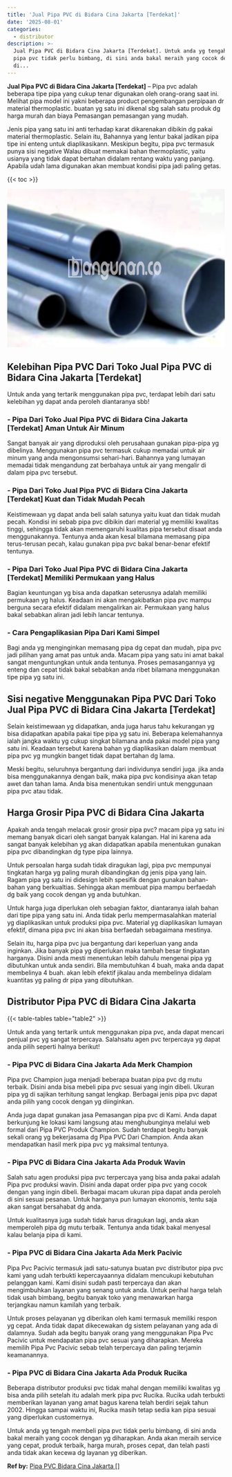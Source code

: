 ```yaml
---
title: 'Jual Pipa PVC di Bidara Cina Jakarta [Terdekat]'
date: '2025-08-01'
categories:
  - distributor
description: >-
  Jual Pipa PVC di Bidara Cina Jakarta [Terdekat]. Untuk anda yg tengah membeli
  pipa pvc tidak perlu bimbang, di sini anda bakal meraih yang cocok dengan yg
  di...
---
```


**Jual Pipa PVC di Bidara Cina Jakarta \[Terdekat\]** – Pipa pvc adalah beberapa tipe pipa yang cukup tenar digunakan oleh orang-orang saat ini. Melihat pipa model ini yakni beberapa product pengembangan perpipaan dr material thermoplastic. buatan yg satu ini dikenal sbg salah satu produk dg harga murah dan biaya Pemasangan pemasangan yang mudah.

Jenis pipa yang satu ini anti terhadap karat dikarenakan dibikin dg pakai material thermoplastic. Selain itu, Bahannya yang lentur bakal jadikan pipa tipe ini enteng untuk diaplikasikann. Meskipun begitu, pipa pvc termasuk punya sisi negative Walau dibuat memakai bahan thermoplastic, yaitu usianya yang tidak dapat bertahan didalam rentang waktu yang panjang. Apabila udah lama digunakan akan membuat kondisi pipa jadi paling getas.

{{< toc >}}

![Jual Pipa PVC di Bidara Cina Jakarta [Terdekat]](/images/jaul-pipa-pvc-60.png)

## Kelebihan Pipa PVC Dari Toko Jual Pipa PVC di Bidara Cina Jakarta \[Terdekat\]

Untuk anda yang tertarik menggunakan pipa pvc, terdapat lebih dari satu kelebihan yg dapat anda peroleh diantaranya sbb!

### \- Pipa Dari Toko Jual Pipa PVC di Bidara Cina Jakarta \[Terdekat\] Aman Untuk Air Minum

Sangat banyak air yang diproduksi oleh perusahaan gunakan pipa-pipa yg dibelinya. Menggunakan pipa pvc termasuk cukup memadai untuk air minum yang anda mengonsumsi sehari-hari. Bahannya yang lumayan memadai tidak mengandung zat berbahaya untuk air yang mengalir di dalam pipa pvc tersebut.

### \- Pipa Dari Toko Jual Pipa PVC di Bidara Cina Jakarta \[Terdekat\] Kuat dan Tidak Mudah Pecah

Keistimewaan yg dapat anda beli salah satunya yaitu kuat dan tidak mudah pecah. Kondisi ini sebab pipa pvc dibikin dari material yg memiliki kwalitas tinggi, sehingga tidak akan memengaruhi kualitas pipa tersebut disaat anda menggunakannya. Tentunya anda akan kesal bilamana memasang pipa terus-terusan pecah, kalau gunakan pipa pvc bakal benar-benar efektif tentunya.

### \- Pipa Dari Toko Jual Pipa PVC di Bidara Cina Jakarta \[Terdekat\] Memiliki Permukaan yang Halus

Bagian keuntungan yg bisa anda dapatkan seterusnya adalah memiliki permukaan yg halus. Keadaan ini akan mengakibatkan pipa pvc mampu berguna secara efektif didalam mengalirkan air. Permukaan yang halus bakal sebabkan aliran jadi lebih lancar tentunya.

### \- Cara Pengaplikasian Pipa Dari Kami Simpel

Bagi anda yg menginginkan memasang pipa dg cepat dan mudah, pipa pvc jadi pilihan yang amat pas untuk anda. Macam pipa yang satu ini amat bakal sangat menguntungkan untuk anda tentunya. Proses pemasangannya yg enteng dan cepat tidak bakal sebabkan anda ribet bilamana menggunakan tipe pipa yg satu ini.

## Sisi negative Menggunakan Pipa PVC Dari Toko Jual Pipa PVC di Bidara Cina Jakarta \[Terdekat\]

Selain keistimewaan yg didapatkan, anda juga harus tahu kekurangan yg bisa didapatkan apabila pakai tipe pipa yg satu ini. Beberapa kelemahannya ialah jangka waktu yg cukup singkat bilamana anda pakai model pipa yang satu ini. Keadaan tersebut karena bahan yg diaplikasikan dalam membuat pipa pvc yg mungkin banget tidak dapat bertahan dg lama.

Meski begitu, seluruhnya bergantung dari individunya sendiri juga. jika anda bisa menggunakannya dengan baik, maka pipa pvc kondisinya akan tetap awet dan tahan lama. Anda bisa menentukan sendiri untuk menggunaan pipa pvc atau tidak.

## Harga Grosir Pipa PVC di Bidara Cina Jakarta

Apakah anda tengah melacak grosir grosir pipa pvc? macam pipa yg satu ini memang banyak dicari oleh sangat banyak kalangan. Hal ini karena ada sangat banyak kelebihan yg akan didapatkan apabila menentukan gunakan pipa pvc dibandingkan dg type pipa lainnya.

Untuk persoalan harga sudah tidak diragukan lagi, pipa pvc mempunyai tingkatan harga yg paling murah dibandingkan dg jenis pipa yang lain. Ragam pipa yg satu ini didesign lebih spesifik dengan gunakan bahan-bahan yang berkualtias. Sehingga akan membuat pipa mampu berfaedah dg baik yang cocok dengan yg anda butuhkan.

Untuk harga juga diperlukan oleh sebagian faktor, diantaranya ialah bahan dari tipe pipa yang satu ini. Anda tidak perlu mempermasalahkan material yg diaplikasikan untuk produksi pipa pvc. Material yg diaplikasikan lumayan efektif, dimana pipa pvc ini akan bisa berfaedah sebagaimana mestinya.

Selain itu, harga pipa pvc jua bergantung dari keperluan yang anda inginkan. Jika banyak pipa yg diperlukan maka tambah besar tingkatan harganya. Disini anda mesti menentukan lebih dahulu mengenai pipa yg dibutuhkan untuk anda sendiri. Bila membutuhkan 4 buah, maka anda dapat membelinya 4 buah. akan lebih efektif jikalau anda membelinya didalam kuantitas yg paling dr pipa yang dibutuhkan.

## Distributor Pipa PVC di Bidara Cina Jakarta

{{< table-tables table="table2" >}}

Untuk anda yang tertarik untuk menggunakan pipa pvc, anda dapat mencari penjual pvc yg sangat terpercaya. Salahsatu agen pvc terpercaya yg dapat anda pilih seperti halnya berikut!

### \- Pipa PVC di Bidara Cina Jakarta Ada Merk Champion

Pipa pvc Champion juga menjadi beberapa buatan pipa pvc dg mutu terbaik. Disini anda bisa mebeli pipa pvc sesuai yang ingin dibeli. Ukuran pipa yg di sajikan terhitung sangat lengkap. Berbagai jenis pipa pvc dapat anda pilih yang cocok dengan yg diinginkan.

Anda juga dapat gunakan jasa Pemasangan pipa pvc di Kami. Anda dapat berkunjung ke lokasi kami langsung atau menghubunginya melalui web formal dari Pipa PVC Produk Champion. Sudah terdapat begitu banyak sekali orang yg bekerjasama dg Pipa PVC Dari Champion. Anda akan mendapatkan hasil merk pipa pvc yg maksimal tentunya.

### \- Pipa PVC di Bidara Cina Jakarta Ada Produk Wavin

Salah satu agen produksi pipa pvc terpercaya yang bisa anda pakai adalah Pipa pvc produksi wavin. Disini anda dapat order pipa pvc yang cocok dengan yang ingin dibeli. Berbagai macam ukuran pipa dapat anda peroleh di sini sesuai pesanan. Untuk harganya pun lumayan ekonomis, tentu saja akan sangat bersahabat dg anda.

Untuk kualitasnya juga sudah tidak harus diragukan lagi, anda akan memperoleh pipa dg mutu terbaik. Tentunya anda tidak bakal menyesal kalau belanja pipa di kami.

### \- Pipa PVC di Bidara Cina Jakarta Ada Merk Pacivic

Pipa Pvc Pacivic termasuk jadi satu-satunya buatan pvc distributor pipa pvc kami yang udah terbukti kepercayaannya didalam mencukupi kebutuhan pelanggan kami. Kami disini sudah pasti terpercaya dan akan mengimbuhkan layanan yang senang untuk anda. Untuk perihal harga telah tidak usah bimbang, begitu banyak toko yang menawarkan harga terjangkau namun kamilah yang terbaik.

Untuk proses pelayanan yg diberikan oleh kami termasuk memiliki respon yg cepat. Anda tidak dapat dikecewakan dg sistem pelayanan yang ada di dalamnya. Sudah ada begitu banyak orang yang menggunakan Pipa Pvc Pacivic untuk mendapatan pipa pvc sesuai yang diharapkan. Mereka memilih Pipa Pvc Pacivic sebab telah terpercaya dan paling terjamin keamanannya.

### \- Pipa PVC di Bidara Cina Jakarta Ada Produk Rucika

Beberapa distributor produksi pvc tidak mahal dengan memiliki kwalitas yg bisa anda pilih setelah itu adalah merk pipa pvc Rucika. Rucika udah terbukti memberikan layanan yang amat bagus karena telah berdiri sejak tahun 2002. Hingga sampai waktu ini, Rucika masih tetap sedia kan pipa sesuai yang diperlukan customernya.

Untuk anda yg tengah membeli pipa pvc tidak perlu bimbang, di sini anda bakal meraih yang cocok dengan yg diharapkan. Anda akan meraih service yang cepat, produk terbaik, harga murah, proses cepat, dan telah pasti anda tidak akan kecewa dg layanan yg diberikan.

**Ref by:** [Pipa PVC Bidara Cina Jakarta []](https://id.wikipedia.org/wiki/Pipa)
